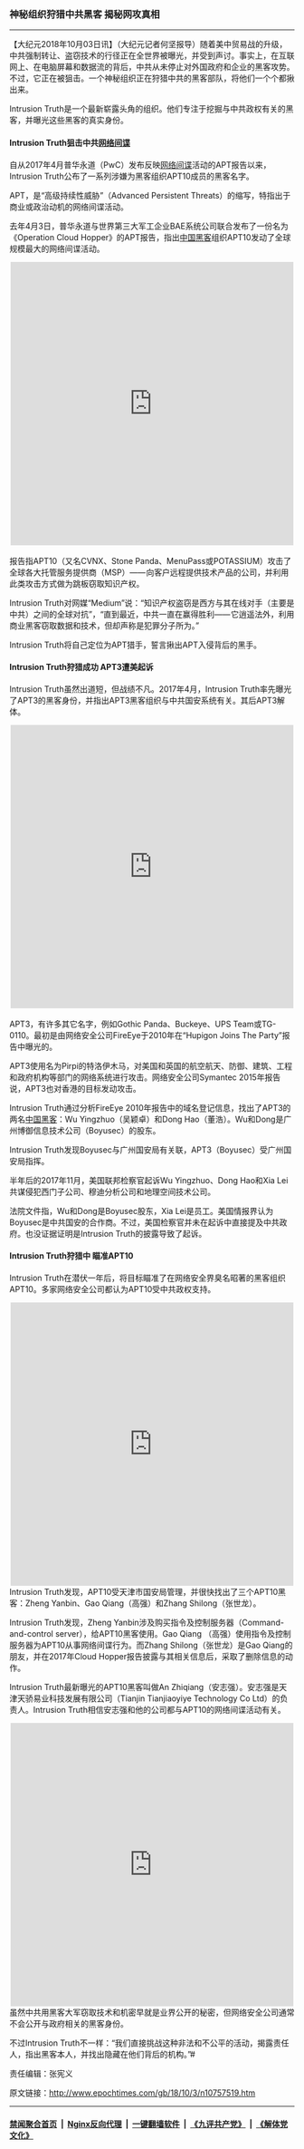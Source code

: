 ### 神秘组织狩猎中共黑客 揭秘网攻真相
------------------------

<p>【大纪元2018年10月03日讯】（大纪元记者何坚报导）随着美中贸易战的升级，中共强制转让、盗窃技术的行径正在全世界被曝光，并受到声讨。事实上，在互联网上、在电脑屏幕和数据流的背后，中共从未停止对外国政府和企业的黑客攻势。不过，它正在被狙击。一个神秘组织正在狩猎中共的黑客部队，将他们一个个都揪出来。</p>
<p>Intrusion Truth是一个最新崭露头角的组织。他们专注于挖掘与中共政权有关的黑客，并曝光这些黑客的真实身份。</p>
<h4>Intrusion Truth狙击中共<a href="http://www.epochtimes.com/gb/tag/%E7%BD%91%E7%BB%9C%E9%97%B4%E8%B0%8D.html">网络间谍</a></h4>
<p>自从2017年4月普华永道（PwC）发布反映<a href="http://www.epochtimes.com/gb/tag/%E7%BD%91%E7%BB%9C%E9%97%B4%E8%B0%8D.html">网络间谍</a>活动的APT报告以来，Intrusion Truth公布了一系列涉嫌为黑客组织APT10成员的黑客名字。</p>
<p>APT，是“高级持续性威胁”（Advanced Persistent Threats）的缩写，特指出于商业或政治动机的网络间谍活动。</p>
<p>去年4月3日，普华永道与世界第三大军工企业BAE系统公司联合发布了一份名为《Operation Cloud Hopper》的APT报告，指出<a href="http://www.epochtimes.com/gb/tag/%E4%B8%AD%E5%9B%BD%E9%BB%91%E5%AE%A2.html">中国黑客</a>组织APT10发动了全球规模最大的网络间谍活动。</p>
<p><center><iframe src="https://twitframe.com/show?url=https://twitter.com/intrusion_truth/status/854632066482360320" width="500" height="500" frameborder="0" data-mce-fragment="1"></iframe></center><br />
报告指APT10（又名CVNX、Stone Panda、MenuPass或POTASSIUM）攻击了全球各大托管服务提供商（MSP）—— 向客户远程提供技术产品的公司，并利用此类攻击方式做为跳板窃取知识产权。</p>
<p>Intrusion Truth对网媒“Medium”说：“知识产权盗窃是西方与其在线对手（主要是中共）之间的全球对抗”，“直到最近，中共一直在赢得胜利—— 它逍遥法外，利用商业黑客窃取数据和技术，但却声称是犯罪分子所为。”</p>
<p>Intrusion Truth将自己定位为APT猎手，誓言揪出APT入侵背后的黑手。</p>
<h4>Intrusion Truth狩猎成功 APT3遭美起诉</h4>
<p>Intrusion Truth虽然出道短，但战绩不凡。2017年4月，Intrusion Truth率先曝光了APT3的黑客身份，并指出APT3黑客组织与中共国安系统有关。其后APT3解体。</p>
<p><center><iframe src="https://twitframe.com/show?url=https://twitter.com/intrusion_truth/status/998914127836958721" width="500" height="500" frameborder="0" data-mce-fragment="1"></iframe></center><br />
APT3，有许多其它名字，例如Gothic Panda、Buckeye、UPS Team或TG-0110。最初是由网络安全公司FireEye于2010年在“Hupigon Joins The Party”报告中曝光的。</p>
<p>APT3使用名为Pirpi的特洛伊木马，对美国和英国的航空航天、防御、建筑、工程和政府机构等部门的网络系统进行攻击。网络安全公司Symantec 2015年报告说，APT3也对香港的目标发动攻击。</p>
<p>Intrusion Truth通过分析FireEye 2010年报告中的域名登记信息，找出了APT3的两名<a href="http://www.epochtimes.com/gb/tag/%E4%B8%AD%E5%9B%BD%E9%BB%91%E5%AE%A2.html">中国黑客</a>：Wu Yingzhuo（吴颖卓）和Dong Hao（董浩）。Wu和Dong是广州博御信息技术公司（Boyusec）的股东。</p>
<p>Intrusion Truth发现Boyusec与广州国安局有关联，APT3（Boyusec）受广州国安局指挥。</p>
<p>半年后的2017年11月，美国联邦检察官起诉Wu Yingzhuo、Dong Hao和Xia Lei共谋侵犯西门子公司、穆迪分析公司和地理空间技术公司。</p>
<p>法院文件指，Wu和Dong是Boyusec股东，Xia Lei是员工。美国情报界认为Boyusec是中共国安的合作商。不过，美国检察官并未在起诉中直接提及中共政府。也没证据证明是Intrusion Truth的披露导致了起诉。</p>
<h4>Intrusion Truth狩猎中 瞄准APT10</h4>
<p>Intrusion Truth在潜伏一年后，将目标瞄准了在网络安全界臭名昭著的黑客组织APT10。多家网络安全公司都认为APT10受中共政权支持。</p>
<p><center><iframe src="https://twitframe.com/show?url=https://twitter.com/intrusion_truth/status/1029639782052200448" width="500" height="500" frameborder="0" data-mce-fragment="1"></iframe></center>Intrusion Truth发现，APT10受天津市国安局管理，并很快找出了三个APT10黑客：Zheng Yanbin、Gao Qiang（高强）和Zhang Shilong（张世龙）。</p>
<p>Intrusion Truth发现，Zheng Yanbin涉及购买指令及控制服务器（Command-and-control server），给APT10黑客使用。Gao Qiang （高强）使用指令及控制服务器为APT10从事网络间谍行为。而Zhang Shilong（张世龙）是Gao Qiang的朋友，并在2017年Cloud Hopper报告披露与其相关信息后，采取了删除信息的动作。</p>
<p>Intrusion Truth最新曝光的APT10黑客叫做An Zhiqiang（安志强）。安志强是天津天骄易业科技发展有限公司（Tianjin Tianjiaoyiye Technology Co Ltd）的负责人。Intrusion Truth相信安志强和他的公司都与APT10的网络间谍活动有关。</p>
<p><center><iframe src="https://twitframe.com/show?url=https://twitter.com/intrusion_truth/status/1035474860586270720" width="500" height="500" frameborder="0" data-mce-fragment="1"></iframe></center>虽然中共用黑客大军窃取技术和机密早就是业界公开的秘密，但网络安全公司通常不会公开与政府相关的黑客身份。</p>
<p>不过Intrusion Truth不一样：“我们直接挑战这种非法和不公平的活动，揭露责任人，指出黑客本人，并找出隐藏在他们背后的机构。”#</p>
<p>责任编辑：张宪义</p>

原文链接：http://www.epochtimes.com/gb/18/10/3/n10757519.htm


------------------------
#### [禁闻聚合首页](https://github.com/gfw-breaker/banned-news/blob/master/README.md) &nbsp;|&nbsp; [Nginx反向代理](https://github.com/gfw-breaker/open-proxy/blob/master/README.md) &nbsp;|&nbsp; [一键翻墙软件](https://github.com/gfw-breaker/nogfw/blob/master/README.md) &nbsp;|&nbsp; [《九评共产党》](https://github.com/gfw-breaker/9ping.md/blob/master/README.md#九评之一评共产党是什么) &nbsp;|&nbsp; [《解体党文化》](https://github.com/gfw-breaker/jtdwh.md/blob/master/README.md#绪论)